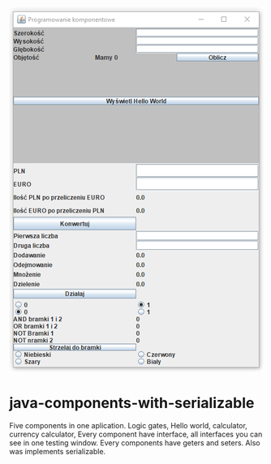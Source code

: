 ![alt text](https://github.com/edenlandpl/java-components-with-serializable/blob/master/componentsJava_5Examples.PNG)
# java-components-with-serializable
Five components in one aplication. Logic gates, Hello world, calculator, currency calculator, Every component have interface, all interfaces you can see in one testing window. Every components have geters and seters. Also was implements serializable.
